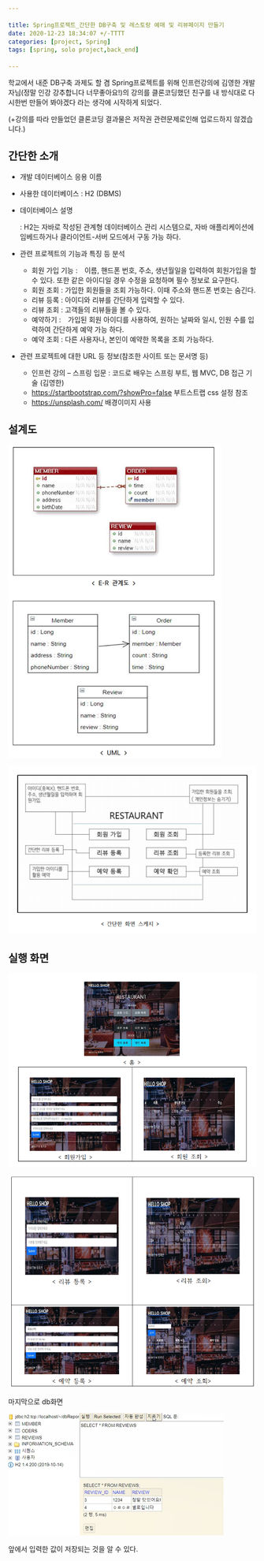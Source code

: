 ```yaml
---

title: Spring프로젝트_간단한 DB구축 및 레스토랑 예매 및 리뷰페이지 만들기
date: 2020-12-23 18:34:07 +/-TTTT
categories: [project, Spring]
tags: [spring, solo project,back_end] 

---
```



학교에서 내준 DB구축 과제도 할 겸 Spring프로젝트를 위해 인프런강의에 김영한 개발자님(정말 인강 강추합니다 너무좋아요!)의 강의를 클론코딩했던 친구를 내 방식대로 다시한번 만들어 봐야겠다 라는 생각에 시작하게 되었다. 

(+강의를 따라 만들었던 클론코딩 결과물은 저작권 관련문제로인해 업로드하지 않겠습니다.)





## 간단한 소개

-  개발 데이터베이스 응용 이름

  - 사용한 데이터베이스 : H2 (DBMS)

  - 데이터베이스 설명

    : H2는 자바로 작성된 관계형 데이터베이스 관리 시스템으로, 자바 애플리케이션에 임베드하거나  클라이언트-서버 모드에서 구동 가능 하다.



- 관련 프로젝트의 기능과 특징 등 분석
  - 회원 가입 기능 :　이름, 핸드폰 번호, 주소, 생년월일을 입력하여 회원가입을 할 수 있다. 또한 같은 아이디일 경우 수정을 요청하며 필수 정보로 요구한다.
  - 회원 조회 : 가입한 회원들을 조회 가능하다. 이때 주소와 핸드폰 번호는 숨긴다.
  - 리뷰 등록 : 아이디와 리뷰를 간단하게 입력할 수 있다.
  - 리뷰 조회 : 고객들의 리뷰들을 볼 수 있다.
  - 예약하기 :　가입된 회원 아이디를 사용하여, 원하는 날짜와 일시, 인원 수를 입력하여 간단하게 예약 가능 하다.
  - 예약 조회 : 다른 사용자나, 본인이 예약한 목록을 조회 가능하다. 



- 관련 프로젝트에 대한 URL 등 정보(참조한 사이트 또는 문서명 등)
  - 인프런 강의 – 스프링 입문 : 코드로 배우는 스프링 부트, 웹 MVC, DB 접근 기술 (김영한)
  - https://startbootstrap.com/?showPro=false 부트스트랩 css 설정 참조
  -  https://unsplash.com/ 배경이미지 사용



## 설계도

![review_1](/assets/poastimg/review_1.PNG)

![review_2](/assets/poastimg/review_2.PNG)





## 실행 화면

![review_3](/assets/poastimg/review_3.PNG)

![review_4](/assets/poastimg/review_4.PNG)



마지막으로 db화면

![review_5](/assets/poastimg/review_5.PNG)



앞에서 입력한 값이 저장되는 것을 알 수 있다.
